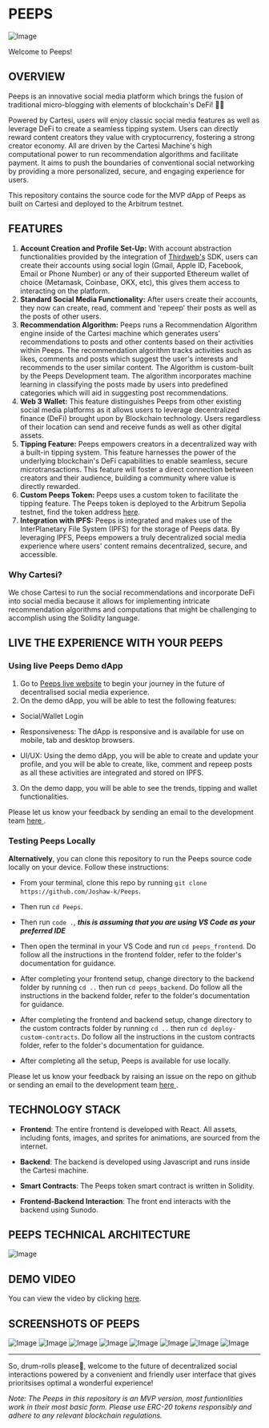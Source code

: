 # PEEPS

![Image](./readme_images/Peeps-small.png)

Welcome to Peeps!

## OVERVIEW

Peeps is an innovative social media platform which brings the fusion of traditional micro-blogging with elements of blockchain's DeFi! 💬💼

Powered by Cartesi, users will enjoy classic social media features as well as leverage DeFi to create a seamless tipping system. Users can directly reward content creators they value with cryptocurrency, fostering a strong creator economy. All are driven by the Cartesi Machine's high computational power to run recommendation algorithms and facilitate payment. It aims to push the boundaries of conventional social networking by providing a more personalized, secure, and engaging experience for users.

This repository contains the source code for the MVP dApp of Peeps as built on Cartesi and deployed to the Arbitrum testnet.

## FEATURES

1. **Account Creation and Profile Set-Up:** With account abstraction functionalities provided by the integration of [Thirdweb's](https://portal.thirdweb.com/connect/sign-in/overview) SDK, users can create their accounts using social login (Gmail, Apple ID, Facebook, Email or Phone Number) or any of their supported Ethereum wallet of choice (Metamask, Coinbase, OKX, etc), this gives them access to interacting on the platform.
2. **Standard Social Media Functionality:** After users create their accounts, they now can create, read, comment and 'repeep' their posts as well as the posts of other users.
3. **Recommendation Algorithm:** Peeps runs a Recommendation Algorithm engine inside of the Cartesi machine which generates users' recommendations to posts and other contents based on their activities within Peeps. The recommendation algorithm tracks activities such as likes, comments and posts which suggest the user's interests and recommends to the user similar content. The Algorithm is custom-built by the Peeps Development team. The algorithm incorporates machine learning in classifying the posts made by users into predefined categories which will aid in suggesting post recommendations.
4. **Web 3 Wallet:** This feature distinguishes Peeps from other existing social media platforms as it allows users to leverage decentralized finance (DeFi) brought upon by Blockchain technology. Users regardless of their location can send and receive funds as well as other digital assets.
5. **Tipping Feature:** Peeps empowers creators in a decentralized way with a built-in tipping system. This feature harnesses the power of the underlying blockchain's DeFi capabilities to enable seamless, secure microtransactions. This feature will foster a direct connection between creators and their audience, building a community where value is directly rewarded.
6. **Custom Peeps Token:** Peeps uses a custom token to facilitate the tipping feature. The Peeps token is deployed to the Arbitrum Sepolia testnet, find the token address [here](https://sepolia.arbiscan.io/token/0x952949596423e916c5befaa050afd8b443e0d2c0).
7. **Integration with IPFS:** Peeps is integrated and makes use of the InterPlanetary File System (IPFS) for the storage of Peeps data. By leveraging IPFS, Peeps empowers a truly decentralized social media experience where users' content remains decentralized, secure, and accessible.

### Why Cartesi?

We chose Cartesi to run the social recommendations and incorporate DeFi into social media because it allows for implementing intricate recommendation algorithms and computations that might be challenging to accomplish using the Solidity language.

## LIVE THE EXPERIENCE WITH YOUR PEEPS

### Using live Peeps Demo dApp

1. Go to [Peeps live website](https://peeps-dev.vercel.app) to begin your journey in the future of decentralised social media experience.
2. On the demo dApp, you will be able to test the following features: 

- Social/Wallet Login

- Responsiveness: The dApp is responsive and is available for use on mobile, tab and desktop browsers.

- UI/UX: Using the demo dApp, you will be able to create and update your profile, and you will be able to create, like, comment and repeep posts as all these activities are integrated and stored on IPFS.

3. On the demo dapp, you will be able to see the trends, tipping and wallet functionalities.

Please let us know your feedback by sending an email to the development team <a href= "mailto: summitlabs.io@gmail.com"> here </a>.

### Testing Peeps Locally

**Alternatively**, you can clone this repository to run the Peeps source code locally on your device. Follow these instructions:

- From your terminal, clone this repo by running `git clone https://github.com/Joshaw-k/Peeps`.

- Then run `cd Peeps`.

- Then run `code .`, ***this is assuming that you are using VS Code as your preferred IDE***

- Then open the terminal in your VS Code and run `cd peeps_frontend`. Do follow all the instructions in the frontend folder, refer to the folder's documentation for guidance.

- After completing your frontend setup, change directory to the backend folder by running `cd ..` then run `cd peeps_backend`. Do follow all the instructions in the backend folder, refer to the folder's documentation for guidance.

- After completing the frontend and backend setup, change directory to the custom contracts folder by running `cd ..` then run `cd deploy-custom-contracts`. Do follow all the instructions in the custom contracts folder, refer to the folder's documentation for guidance.

- After completing all the setup, Peeps is available for use locally.

Please let us know your feedback by raising an issue on the repo on github or sending an email to the development team <a href= "mailto: summitlabs.io@gmail.com"> here </a>.

## TECHNOLOGY STACK

- **Frontend**: The entire frontend is developed with React. All assets, including fonts, images, and sprites for animations, are sourced from the internet.

- **Backend**: The backend is developed using Javascript and runs inside the Cartesi machine.

- **Smart Contracts**: The Peeps token smart contract is written in Solidity.

- **Frontend-Backend Interaction**: The front end interacts with the backend using Sunodo.

## PEEPS TECHNICAL ARCHITECTURE

![Image](./readme_images/Peeps-architecture.jpg)

## DEMO VIDEO

You can view the video by clicking [here](https://www.loom.com/share/).

## SCREENSHOTS OF PEEPS

![Image](./readme_images/screenshots/1.png)
![Image](./readme_images/screenshots/2.png)
![Image](./readme_images/screenshots/3.png)
![Image](./readme_images/screenshots/4.png)
![Image](./readme_images/screenshots/5.png)
![Image](./readme_images/screenshots/6.png)
![Image](./readme_images/screenshots/7.png)
![Image](./readme_images/screenshots/8.png)

---

So, drum-rolls please🥁, welcome to the future of decentralized social interactions powered by a convenient and friendly user interface that gives prioritsises optimal a wonderful experience!

*Note: The Peeps in this repository is an MVP version, most funtionlities work in their most basic form. Please use ERC-20 tokens responsibly and adhere to any relevant blockchain regulations.*
